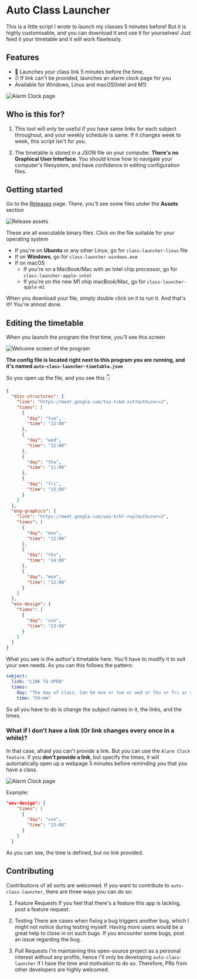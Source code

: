 # Auto Class Launcher

This is a little script I wrote to launch my classes 5 minutes before! But it is highly customisable, and you can download it and use it for yourselves! Just feed it your timetable and it will work flawlessly.

## Features

- 🚀 Launches your class link 5 minutes before the time.
- ⏰ If link can't be provided, launches an alarm clock page for you
- Available for Windows, Linux and macOS(Intel and M1)

![Alarm Clock page](./images/alarm-clock-page.png)

## Who is this for?

1. This tool will only be useful if you have same links for each subject throughout, and your weekly schedule is same. If it changes week to week, this script isn't for you.

2. The timetable is stored in a JSON file on your computer. **There's no Graphical User Interface**. You should know how to navigate your computer's filesystem, and have confidence in editing configuration files.

## Getting started

Go to the [Releases](https://github.com/PuruVJ/auto-class-launcher/releases) page. There, you'll see some files under the **Assets** section

![Release assets](./images/releases-assets.png)

These are all executable binary files. Click on the file suitable for your operating system

- If you're on **Ubuntu** or any other Linux, go for `class-launcher-linux` file
- If on **Windows**, go for `class-launcher-windows.exe`
- If on macOS
  - If you're on a MacBook/Mac with an Intel chip processor, go for `class-launcher-apple-intel`
  - If you're on the new M1 chip macBook/Mac, go for `class-launcher-apple-m1`

When you download your file, simply double click on it to run it. And that's it!! You're almost done.

## Editing the timetable

When you launch the program the first time, you'll see this screen

![Welcome screen of the program](./images/program-startup-welcome.png)

**The config file is located right next to this program you are running, and it's named `auto-class-launcher-timetable.json`**

So you open up the file, and you see this 👇

```json
{
  "disc-structures": {
    "link": "https://meet.google.com/txo-tvbd-zvt?authuser=2",
    "times": [
      {
        "day": "tue",
        "time": "12:00"
      },
      {
        "day": "wed",
        "time": "12:00"
      },
      {
        "day": "thu",
        "time": "11:00"
      },
      {
        "day": "fri",
        "time": "15:00"
      }
    ]
  },
  "eng-graphics": {
    "link": "https://meet.google.com/uaa-brhr-rwy?authuser=2",
    "times": [
      {
        "day": "mon",
        "time": "12:00"
      },
      {
        "day": "thu",
        "time": "14:00"
      },
      {
        "day": "mon",
        "time": "12:00"
      }
    ]
  },
  "env-design": {
    "times": [
      {
        "day": "sun",
        "time": "23:08"
      }
    ]
  }
}
```

What you see is the author's timetable here. You'll have to modify it to suit your own needs. As you can this follows the pattern:

```yaml
subject:
  link: "LINK TO OPEN"
  times:
    day: "The day of class. Can be mon or tue or wed or thu or fri or sat or sun"
    time: "hh:mm"
```

So all you have to do is change the subject names in it, the links, and the times.

### What if I don't have a link (Or link changes every once in a while)?

In that case, afraid you can't provide a link. But you can use the `Alarm Clock feature`. If you **don't provide a link**, but specify the times, it will automatically open up a webpage 5 minutes before reminding you that you have a class.

![Alarm Clock page](./images/alarm-clock-page.png)

Example:

```json
"env-design": {
    "times": [
      {
        "day": "sun",
        "time": "23:08"
      }
    ]
  }
```

As you can see, the time is defined, but no link provided.

## Contributing
Contributions of all sorts are welcomed. If you want to contribute to `auto-class-launcher`, there are three ways you can do so:

1. Feature Requests
If you feel that there's a feature this app is lacking, post a feature request.

2. Testing
There are cases when fixing a bug triggers another bug, which I might not notice during testing myself. Having more users would be a great help to close in on such bugs. If you encounter some bugs, post an issue regarding the bug.

3. Pull Requests
I'm maintaining this open-source project as a personal interest without any profits, hence I'll only be developing `auto-class-launcher` if I have the time and motivation to do so. Therefore, PRs from other developers are highly welcomed.
